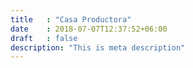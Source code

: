 ```yaml
---
title   : "Casa Productora"
date    : 2018-07-07T12:37:52+06:00
draft   : false
description: "This is meta description"
---
```

